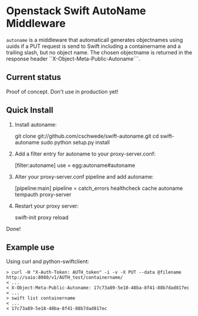 Openstack Swift AutoName Middleware
=========================================

``autoname`` is a middleware that automaticall generates objectnames using uuids
if a PUT request is send to Swift including a containername and a trailing
slash, but no object name. The chosen objectname is returned in the response
header ``X-Object-Meta-Public-Autoname```.

Current status
--------------
Proof of concept. Don't use in production yet!

Quick Install
-------------

1) Install autoname:

    git clone git://github.com/cschwede/swift-autoname.git
    cd swift-autoname
    sudo python setup.py install

2) Add a filter entry for autoname to your proxy-server.conf:
  
    [filter:autoname]
    use = egg:autoname#autoname

3) Alter your proxy-server.conf pipeline and add autoname:

    [pipeline:main]
    pipeline = catch_errors healthcheck cache autoname tempauth proxy-server

4) Restart your proxy server: 

    swift-init proxy reload

Done!


Example use
-----------

Using curl and python-swiftclient:

    > curl -H "X-Auth-Token: AUTH_token" -i -v -X PUT --data @filename http://saio:8080/v1/AUTH_test/containername/
    < ...
    < X-Object-Meta-Public-Autoname: 17c73a89-5e18-48ba-8f41-88b7dad817ec
    < ...
    > swift list containername
    < ...
    < 17c73a89-5e18-48ba-8f41-88b7dad817ec
